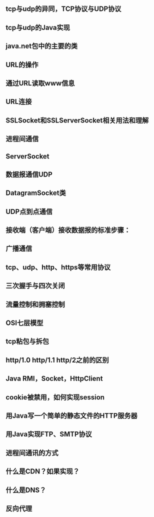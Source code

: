 ## tcp与udp的异同，TCP协议与UDP协议
## tcp与udp的Java实现
## java.net包中的主要的类
## URL的操作
## 通过URL读取www信息
## URL连接
## SSLSocket和SSLServerSocket相关用法和理解
## 进程间通信
## ServerSocket
## 数据报通信UDP
## DatagramSocket类
## UDP点到点通信
## 接收端（客户端）接收数据报的标准步骤：
## 广播通信
## tcp、udp、http、https等常用协议
## 三次握手与四次关闭
## 流量控制和拥塞控制
## OSI七层模型
## tcp粘包与拆包
## http/1.0 http/1.1 http/2之前的区别
## Java RMI，Socket，HttpClient
## cookie被禁用，如何实现session
## 用Java写一个简单的静态文件的HTTP服务器
## 用Java实现FTP、SMTP协议
## 进程间通讯的方式
## 什么是CDN？如果实现？
## 什么是DNS？
## 反向代理